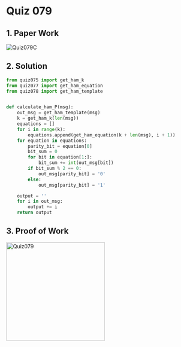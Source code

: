 # Quiz 079

## 1. Paper Work

![Quiz079C](https://github.com/user-attachments/assets/1bda9317-42e6-416b-8ee2-e97efe95a1eb)


## 2. Solution

```.py
from quiz075 import get_ham_k
from quiz077 import get_ham_equation
from quiz078 import get_ham_template


def calculate_ham_P(msg):
    out_msg = get_ham_template(msg)
    k = get_ham_k(len(msg))
    equations = []
    for i in range(k):
        equations.append(get_ham_equation(k + len(msg), i + 1))
    for equation in equations:
        parity_bit = equation[0]
        bit_sum = 0
        for bit in equation[1:]:
            bit_sum += int(out_msg[bit])
        if bit_sum % 2 == 0:
            out_msg[parity_bit] = '0'
        else:
            out_msg[parity_bit] = '1'

    output = ''
    for i in out_msg:
        output += i
    return output

```

## 3. Proof of Work
<img width="263" alt="Quiz079" src="https://github.com/user-attachments/assets/0f985208-6a5e-432b-a248-914512666f00">
